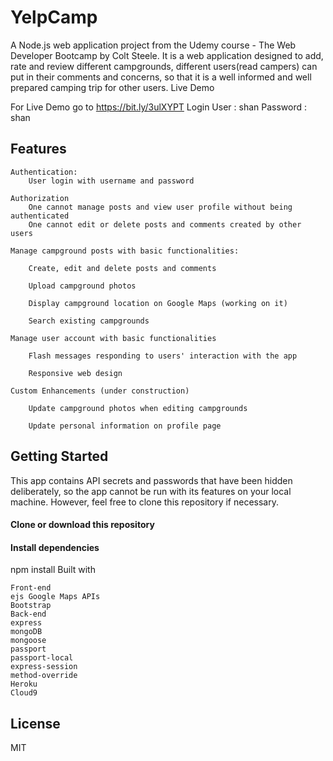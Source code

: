 # YelpCamp

A Node.js web application project from the Udemy course - The Web Developer Bootcamp by Colt Steele. It is a web application designed to add, rate and review different campgrounds, different users(read campers) can put in their comments and concerns, so that it is a well informed and well prepared camping trip for other users.
Live Demo

For Live Demo go to https://bit.ly/3ulXYPT
Login User : shan
Password : shan
## Features

    Authentication:
        User login with username and password

    Authorization
        One cannot manage posts and view user profile without being authenticated
        One cannot edit or delete posts and comments created by other users

    Manage campground posts with basic functionalities:

        Create, edit and delete posts and comments

        Upload campground photos

        Display campground location on Google Maps (working on it)

        Search existing campgrounds

    Manage user account with basic functionalities

        Flash messages responding to users' interaction with the app

        Responsive web design

    Custom Enhancements (under construction)

        Update campground photos when editing campgrounds

        Update personal information on profile page

## Getting Started

This app contains API secrets and passwords that have been hidden deliberately, so the app cannot be run with its features on your local machine. However, feel free to clone this repository if necessary.

#### Clone or download this repository

#### Install dependencies

npm install
Built with

    Front-end
    ejs Google Maps APIs
    Bootstrap
    Back-end
    express
    mongoDB
    mongoose
    passport
    passport-local
    express-session
    method-override
    Heroku
    Cloud9

## License

MIT
